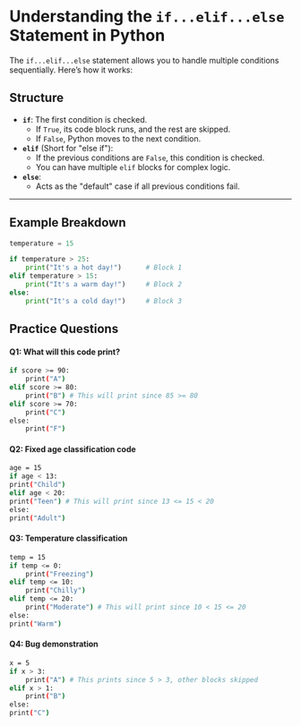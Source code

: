 # Understanding the `if...elif...else` Statement in Python

The `if...elif...else` statement allows you to handle multiple conditions sequentially. Here’s how it works:

## Structure

- **`if`**: The first condition is checked.
  - If `True`, its code block runs, and the rest are skipped.
  - If `False`, Python moves to the next condition.
- **`elif`** (Short for "else if"):
  - If the previous conditions are `False`, this condition is checked.
  - You can have multiple `elif` blocks for complex logic.
- **`else`**:
  - Acts as the "default" case if all previous conditions fail.

---

## Example Breakdown

```python
temperature = 15

if temperature > 25:
    print("It's a hot day!")      # Block 1
elif temperature > 15:
    print("It's a warm day!")     # Block 2
else:
    print("It's a cold day!")     # Block 3
```

## Practice Questions

#### Q1: What will this code print?

```bash score = 85
if score >= 90:
    print("A")
elif score >= 80:
    print("B") # This will print since 85 >= 80
elif score >= 70:
    print("C")
else:
    print("F")
```

#### Q2: Fixed age classification code

```bash
age = 15
if age < 13:
print("Child")
elif age < 20:
print("Teen") # This will print since 13 <= 15 < 20
else:
print("Adult")
```

#### Q3: Temperature classification

```bash
temp = 15
if temp <= 0:
    print("Freezing")
elif temp <= 10:
    print("Chilly")
elif temp <= 20:
    print("Moderate") # This will print since 10 < 15 <= 20
else:
print("Warm")
```

#### Q4: Bug demonstration

```bash
x = 5
if x > 3:
    print("A") # This prints since 5 > 3, other blocks skipped
elif x > 1:
    print("B")
else:
print("C")
```
